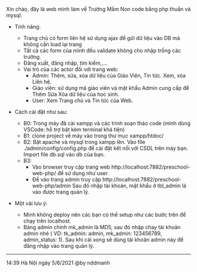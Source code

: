 Xin chào, đây là web mình làm về Trường Mầm Non code bằng php thuần và mysql.

* Tính năng:
    - Trang chủ có form liên hệ sử dụng ajax để gửi dữ liệu vào DB mà không cần load lại trang
    - Tất cả các form của mình đều validate không cho nhập trống các trường.
    - Đăng xuất, đăng nhập, tìm kiếm,....
    - Vai trò của các actor đối với trang web:
        + Admin: Thêm, sửa, xóa dữ liệu của Giáo Viên, Tin tức. Xem, xóa Liên hệ.
        + Giáo viên: sử dụng mã giáo viên và mật khẩu Admin cung cấp để Thêm Sửa Xóa dữ liệu của học sinh.
        + User: Xem Trang chủ và Tin tức của Web.

* Cách cài đặt như sau:
    - B0: Trong máy đã cài xampp và các trình soạn thảo code (mình dùng VSCode: hỗ trợ bật kèm terminal khá tiện)
    - B1: clone project về máy vào trong thư mục xampp/htdoc/
    - B2: Bật apache và mysql trong xampp lên. Vào file ./admin/config/config.php để cài đặt kết nối với CSDL trên máy bạn.
        Import file db.sql vào db của bạn.
    - B3: 
        + Vào browser truy cập trang web http://localhost:7882/preschool-web-php/ để sử dụng như user.
        + Để vào trang admin truy cập http://localhost:7882/preschool-web-php/admin Sau đó nhập tài khoản, mật khẩu ở tbl_admin là vào được trang quản lý.

* Một vài lưu ý:
    - Mình không deploy nên các bạn có thể setup như các bước trên để chạy trên localhost.
    - Bảng admin chỉnh mk_admin là MD5, sau đó nhập chay tài khoản admin nhé ( VD: tk_admin: admin, mk_admin: 123456789, admin_status: 1). Sau khi cài xong sẽ dùng tài khoản admin này để đăng nhập vào trang quản lý.

----------------------------------------------------------------------------------------------
14:39 Hà Nội ngày 5/6/2021 @by nddmanh
